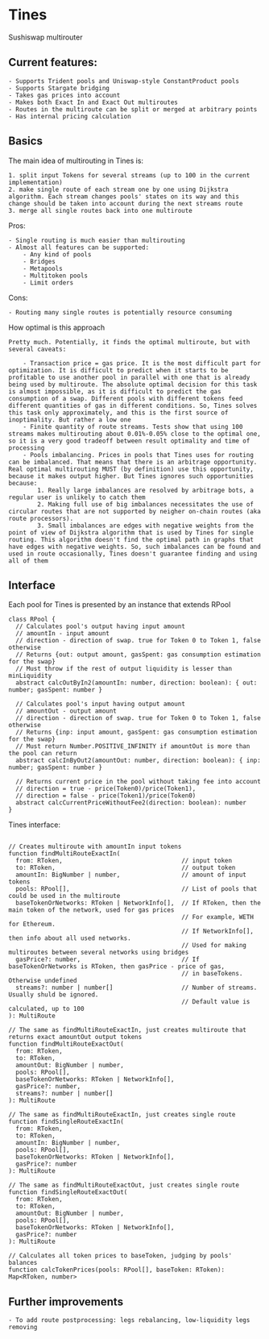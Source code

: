 # Tines

Sushiswap multirouter

## Current features:

    - Supports Trident pools and Uniswap-style ConstantProduct pools
    - Supports Stargate bridging
    - Takes gas prices into account
    - Makes both Exact In and Exact Out multiroutes
    - Routes in the multiroute can be split or merged at arbitrary points
    - Has internal pricing calculation

## Basics

The main idea of multirouting in Tines is:

    1. split input Tokens for several streams (up to 100 in the current implementation)
    2. make single route of each stream one by one using Dijkstra algorithm. Each stream changes pools' states on its way and this change should be taken into account during the next streams route
    3. merge all single routes back into one multiroute

Pros:

    - Single routing is much easier than multirouting
    - Almost all features can be supported:
        - Any kind of pools
        - Bridges
        - Metapools
        - Multitoken pools
        - Limit orders

Cons:

    - Routing many single routes is potentially resource consuming

How optimal is this approach

    Pretty much. Potentially, it finds the optimal multiroute, but with several caveats:

        - Transaction price = gas price. It is the most difficult part for optimization. It is difficult to predict when it starts to be profitable to use another pool in parallel with one that is already being used by multiroute. The absolute optimal decision for this task is almost impossible, as it is difficult to predict the gas consumption of a swap. Different pools with different tokens feed different quantities of gas in different conditions. So, Tines solves this task only approximately, and this is the first source of inoptimality. But rather a low one
        - Finite quantity of route streams. Tests show that using 100 streams makes multirouting about 0.01%-0.05% close to the optimal one, so it is a very good tradeoff between result optimality and time of processing
        - Pools imbalancing. Prices in pools that Tines uses for routing can be imbalanced. That means that there is an arbitrage opportunity. Real optimal multirouting MUST (by definition) use this opportunity, because it makes output higher. But Tines ignores such opportunities because:
            1. Really large imbalances are resolved by arbitrage bots, a regular user is unlikely to catch them
            2. Making full use of big imbalances necessitates the use of circular routes that are not supported by neigher on-chain routes (aka route processors).
            3. Small imbalances are edges with negative weights from the point of view of Dijkstra algorithm that is used by Tines for single routing. This algorithm doesn't find the optimal path in graphs that have edges with negative weights. So, such imbalances can be found and used in route occasionally, Tines doesn't guarantee finding and using all of them

## Interface

Each pool for Tines is presented by an instance that extends RPool

```
class RPool {
  // Calculates pool's output having input amount
  // amountIn - input amount
  // direction - direction of swap. true for Token 0 to Token 1, false otherwise
  // Returns {out: output amount, gasSpent: gas consumption estimation for the swap}
  // Must throw if the rest of output liquidity is lesser than minLiquidity
  abstract calcOutByIn2(amountIn: number, direction: boolean): { out: number; gasSpent: number }

  // Calculates pool's input having output amount
  // amountOut - output amount
  // direction - direction of swap. true for Token 0 to Token 1, false otherwise
  // Returns {inp: input amount, gasSpent: gas consumption estimation for the swap}
  // Must return Number.POSITIVE_INFINITY if amountOut is more than the pool can return
  abstract calcInByOut2(amountOut: number, direction: boolean): { inp: number; gasSpent: number }

  // Returns current price in the pool without taking fee into account
  // direction = true - price(Token0)/price(Token1),
  // direction = false - price(Token1)/price(Token0)
  abstract calcCurrentPriceWithoutFee2(direction: boolean): number
}
```

Tines interface:

```

// Creates multiroute with amountIn input tokens
function findMultiRouteExactIn(
  from: RToken,                                 // input token
  to: RToken,                                   // output token
  amountIn: BigNumber | number,                 // amount of input tokens
  pools: RPool[],                               // List of pools that could be used in the multiroute
  baseTokenOrNetworks: RToken | NetworkInfo[],  // If RToken, then the main token of the network, used for gas prices
                                                // For example, WETH for Ethereum.
                                                // If NetworkInfo[], then info about all used networks.
                                                // Used for making multiroutes between several networks using bridges
  gasPrice?: number,                            // If baseTokenOrNetworks is RToken, then gasPrice - price of gas,
                                                // in baseTokens. Otherwise undefined
  streams?: number | number[]                   // Number of streams. Usually shuld be ignored.
                                                // Default value is calculated, up to 100
): MultiRoute

// The same as findMultiRouteExactIn, just creates multiroute that returns exact amountOut output tokens
function findMultiRouteExactOut(
  from: RToken,
  to: RToken,
  amountOut: BigNumber | number,
  pools: RPool[],
  baseTokenOrNetworks: RToken | NetworkInfo[],
  gasPrice?: number,
  streams?: number | number[]
): MultiRoute

// The same as findMultiRouteExactIn, just creates single route
function findSingleRouteExactIn(
  from: RToken,
  to: RToken,
  amountIn: BigNumber | number,
  pools: RPool[],
  baseTokenOrNetworks: RToken | NetworkInfo[],
  gasPrice?: number
): MultiRoute

// The same as findMultiRouteExactOut, just creates single route
function findSingleRouteExactOut(
  from: RToken,
  to: RToken,
  amountOut: BigNumber | number,
  pools: RPool[],
  baseTokenOrNetworks: RToken | NetworkInfo[],
  gasPrice?: number
): MultiRoute

// Calculates all token prices to baseToken, judging by pools' balances
function calcTokenPrices(pools: RPool[], baseToken: RToken): Map<RToken, number>

```

## Further improvements

    - To add route postprocessing: legs rebalancing, low-liquidity legs removing
